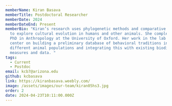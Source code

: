 ```yaml
---
memberName: Kiran Basava
memberTitle: Postdoctoral Researcher
memberDate: 2024
memberDateEnd: Present
memberBio: "Kiran’s research uses phylogenetic methods and comparative databases
  to explore cultural evolution in humans and other animals. She completed her
  PhD in Anthropology at the University of Oxford. Her work in the lab will
  center on building a preliminary database of behavioral traditions in
  different animal populations and integrating this with existing biodiversity
  measures and data. "
tags:
  - Current
  - Postdoc
email: kcb7@arizona.edu
github: kcbasava
link: https://kiranbasava.weebly.com/
image: /assets/images/our-team/kiran05hs3.jpg
order: 2
date: 2024-04-23T10:11:00.000Z
---
```

